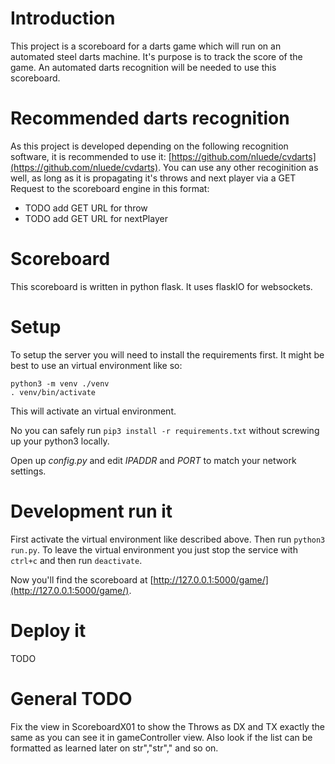 # Introduction
This project is a scoreboard for a darts game which will run on an automated steel darts machine. It's purpose is to track the score of the game.
An automated darts recognition will be needed to use this scoreboard.

# Recommended darts recognition
As this project is developed depending on the following recognition software, it is recommended to use it: [https://github.com/nluede/cvdarts](https://github.com/nluede/cvdarts).
You can use any other recoginition as well, as long as it is propagating it's throws and next player via a GET Request to the scoreboard engine in this format:

- TODO add GET URL for throw
- TODO add GET URL for nextPlayer

# Scoreboard
This scoreboard is written in python flask. It uses flaskIO for websockets.

# Setup
To setup the server you will need to install the requirements first.
It might be best to use an virtual environment like so:

```
python3 -m venv ./venv
. venv/bin/activate
```

This will activate an virtual environment.

No you can safely run `pip3 install -r requirements.txt` without screwing up your python3 locally.

Open up _config.py_ and edit *IPADDR* and *PORT* to match your network settings.

# Development run it
First activate the virtual environment like described above. Then run `python3 run.py`.
To leave the virtual environment you just stop the service with `ctrl+c` and then run `deactivate`.

Now you'll find the scoreboard at [http://127.0.0.1:5000/game/](http://127.0.0.1:5000/game/).

# Deploy it
TODO

# General TODO
Fix the view in ScoreboardX01 to show the Throws as DX and TX exactly the same as you can see it in gameController view. Also look if the list can be formatted as learned later on str","str"," and so on.
